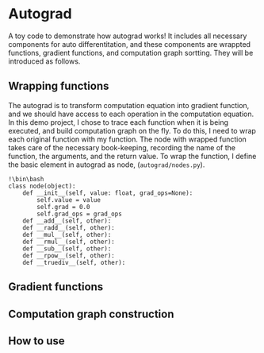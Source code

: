 # Autograd
A toy code to demonstrate how autograd works! It includes all necessary components for auto differentitation, and these components are wrappted functions, gradient functions, and computation graph sortting. They will be introduced as follows.

## Wrapping functions
The autograd is to transform computation equation into gradient function, and we should have access to each operation in the computation equation. In this demo project, I chose to trace each function when it is being executed, and build computation graph on the fly. To do this, I need to wrap each original function with my function. The node with wrapped function takes care of the necessary book-keeping, recording the name of the function, the arguments, and the return value. To wrap the function, I define the basic element in autograd as node, (`autograd/nodes.py`).

```
!\bin\bash
class node(object):
    def __init__(self, value: float, grad_ops=None):
        self.value = value
        self.grad = 0.0 
        self.grad_ops = grad_ops
    def __add__(self, other):
    def __radd__(self, other):
    def __mul__(self, other):
    def __rmul__(self, other):
    def __sub__(self, other):
    def __rpow__(self, other):
    def __truediv__(self, other):
```


## Gradient functions

## Computation graph construction

## How to use
